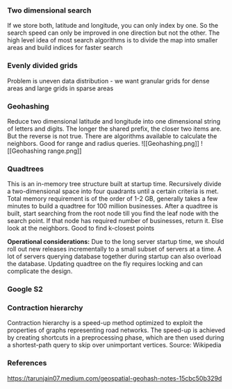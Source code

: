 
### Two dimensional search
If we store both, latitude and longitude, you can only index by one. So the search speed can only be improved in one direction but not the other. The high level idea of most search algorithms is to divide the map into smaller areas and build indices for faster search 

### Evenly divided grids
Problem is uneven data distribution - we want granular grids for dense areas and large grids in sparse areas

### Geohashing
Reduce two dimensional latitude and longitude into one dimensional string of letters and digits. The longer the shared prefix, the closer two items are. But the reverse is not true. There are algorithms available to calculate the neighbors. Good for range and radius queries.
![[Geohashing.png]]
![[Geohashing range.png]]

### Quadtrees
This is an in-memory tree structure built at startup time. Recursively divide a two-dimensional space into four quadrants until a certain criteria is met. Total memory requirement is of the order of 1-2 GB, generally takes a few minutes to build a quadtree for 100 million businesses. After a quadtree is built, start searching from the root node till you find the leaf node with the search point. If that node has required number of businesses, return it. Else look at the neighbors. Good to find k-closest points 

**Operational considerations:**
Due to the long server startup time, we should roll out new releases incrementally to a small subset of servers at a time. A lot of servers querying database together during startup can also overload the database. Updating quadtree on the fly requires locking and can complicate the design. 

### Google S2 


### Contraction hierarchy
Contraction hierarchy is a speed-up method optimized to exploit the properties of graphs representing road networks. The speed-up is achieved by creating shortcuts in a preprocessing phase, which are then used during a shortest-path query to skip over unimportant vertices. Source: Wikipedia

### References
https://tarunjain07.medium.com/geospatial-geohash-notes-15cbc50b329d 